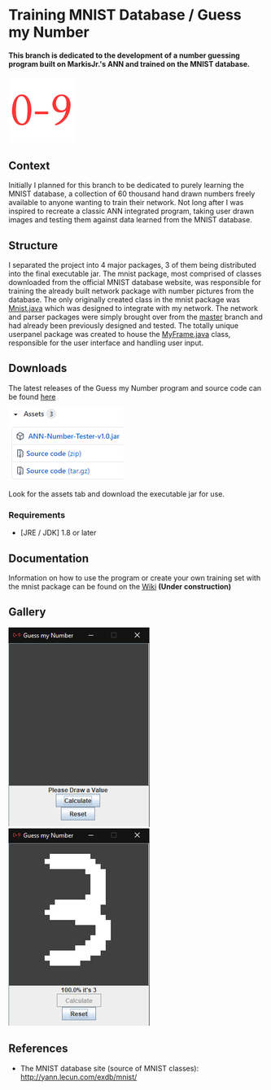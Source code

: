 # Training MNIST Database / Guess my Number
#### This branch is dedicated to the development of a number guessing program built on MarkisJr.'s ANN and trained on the MNIST database.

![icon](icon.png)

## Context
Initially I planned for this branch to be dedicated to purely learning the MNIST database, a collection of 60 thousand hand drawn numbers freely available to anyone wanting to train their network. Not long after I was inspired to recreate a classic ANN integrated program, taking user drawn images and testing them against data learned from the MNIST database.

## Structure
I separated the project into 4 major packages, 3 of them being distributed into the final executable jar. The mnist package, most comprised of classes downloaded from the official MNIST database website, was responsible for training the already built network package with number pictures from the database. The only originally created class in the mnist package was [Mnist.java](src/mnist/Mnist.java) which was designed to integrate with my network. The network and parser packages were simply brought over from the [master](https://github.com/MarkisJr/neuralnetwork/tree/master) branch and had already been previously designed and tested. The totally unique userpanel package was created to house the [MyFrame.java](src/userpanel/MyFrame.java) class, responsible for the user interface and handling user input.

## Downloads
The latest releases of the Guess my Number program and source code can be found [here](https://github.com/MarkisJr/neuralnetwork/releases)

![assets](assets.png)

Look for the assets tab and download the executable jar for use.

### Requirements
- [JRE / JDK] 1.8 or later

## Documentation
Information on how to use the program or create your own training set with the mnist package can be found on the [Wiki](https://github.com/MarkisJr/neuralnetwork/wiki) **(Under construction)**

## Gallery
![frame](frame.png) ![frame2](frame1.png)

## References
- The MNIST database site (source of MNIST classes): http://yann.lecun.com/exdb/mnist/
